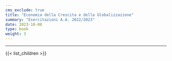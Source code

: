 ```yaml
---
cms_exclude: true
title: "Economia della Crescita e della Globalizzazione"
summary: "Esercitazioni A.A. 2022/2023"
date: 2023-10-08
type: book
weight: 3
---
```

---

{{< list_children >}}








